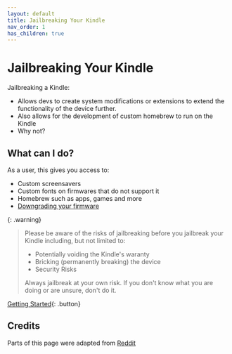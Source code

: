 ```yaml
---
layout: default
title: Jailbreaking Your Kindle
nav_order: 1
has_children: true
---
```


# Jailbreaking Your Kindle
Jailbreaking a Kindle:
- Allows devs to create system modifications or extensions to extend the functionality of the device further.
- Also allows for the development of custom homebrew to run on the Kindle
- Why not?

## What can I do?
As a user, this gives you access to:
- Custom screensavers
- Custom fonts on firmwares that do not support it
- Homebrew such as apps, games and more
- [Downgrading your firmware](../firmware-and-flashing/downgrading)

{: .warning}
> Please be aware of the risks of jailbreaking before you jailbreak your Kindle including, but not limited to:
> - Potentially voiding the Kindle's waranty
> - Bricking (permanently breaking) the device
> - Security Risks
> 
> Always jailbreak at your own risk.
> If you don't know what you are doing or are unsure, don't do it.

[Getting Started](./kindle-models.html){: .button}

## Credits
Parts of this page were adapted from [Reddit](https://www.reddit.com/r/kindle/comments/1hrwytr/comment/m516ft5/)